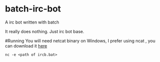 # batch-irc-bot
A irc bot written with batch

It really does nothing.
Just irc bot base.


#Running
You will need netcat binary on Windows,
I prefer using ncat , you can download it [here](http://nmap.org/dist/ncat-portable-5.59BETA1.zip)

`nc -e <path of ircb.bat>`
